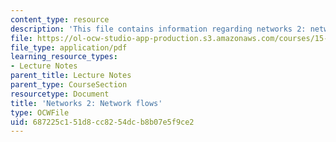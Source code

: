 ```yaml
---
content_type: resource
description: 'This file contains information regarding networks 2: network flows.'
file: https://ol-ocw-studio-app-production.s3.amazonaws.com/courses/15-053-optimization-methods-in-management-science-spring-2013/687225c151d8cc8254dcb8b07e5f9ce2_MIT15_053S13_lec16.pdf
file_type: application/pdf
learning_resource_types:
- Lecture Notes
parent_title: Lecture Notes
parent_type: CourseSection
resourcetype: Document
title: 'Networks 2: Network flows'
type: OCWFile
uid: 687225c1-51d8-cc82-54dc-b8b07e5f9ce2
---
```


